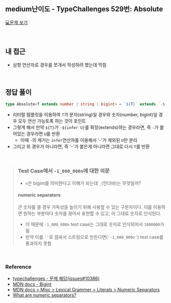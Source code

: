 ## medium난이도 - TypeChallenges 529번: Absolute

[💻문제 보기](https://www.typescriptlang.org/play?#code/PQKgUABBCsBMCcEC0ECCAjAzgewDYFcAXAU0mSQsrPQE80A7AEwCdi6BpZgQxwDdMA1nQAUAAXSsAzAAYB3AGzwAxpgCUEAMQBbYowCW+LZq1dCAC00ktAB1yniSXHpLdcYMhs8QAivmKZCPWx6dygASRtcYh16QghzYggAAwwcAhIk+JprYgA6NCyc+LNTeK4BRIDmPXoAcwAaCHpDdGJmCGx29D1amsJ8gBUzROwiayIITDNR3EYIVoguCGtsTGc9XkTmrVb2qpra0IgAMU6IYgAPLkjSMiT7wkwyQmzEgf84gF5kAEZpaQA3M9XhAAEr+fC4L5oLB4IjEAA87wCAD4ARBgMBzhcckoSHNCNh5okAER-aQku73I4oiAANT0xAA7h16BAAOLOAAS+HQAC4IGZCIRrJg+ZjHkozLkAFaYXKdWrAODwMAgYDuUAQAD6ur1+r1EAAmqN2gBhbCMRJctqJA323UQdXuF5FVJwkhI7EkJiYJotNoQAA+k0I1TqwfmPT6tO+XHoNE1IB1DoNEGRcTNPH8KdThudehsnTirsSAG8IABRACO+C4uEalZxxDxEAAvhAAGbMbBGADkolLSCl9aidX8wCIelwmD7LpBSmzfu+AG0yE3cYQETW67gEe70ojpCjGn3pH2USf1828dva-X97DDwikMfT+fL-Vr5u77vH2l4QRP4TwgPs-gvK8oA3Fstx3B8D0ApBoBAvtoAgr8oJvWD7z3BDPTPC933Q78YN-eCn0AvtX0I0CP0gqssLI3CKPw8CULY+joNvODmIA-CkJo1DiMwn8eP-D1ESQH5tX+aQZP+eh2Nk2ThIY0ScPE594G1eBdMU09dN04iAF0k1zPNtROfBmASdoAGUSFFcy8ydDVQDIWk7JKVgIBoU1Jg9IJ6DFQVhVFcVgElaU5QVZglRVYB40wJk2g8+lGRZPigpCoURTFCVMClWV5UVZUEGALLgieKBaQAWU6RIzRKXAx1qfwBVy8KCqKmLFTVDUgA)

<br/>

## 내 접근

- 삼항 연산자로 경우를 쪼개서 작성하려 했는데 막힘

<br/>

## 정답 풀이

```ts
type Absolute<T extends number | string | bigint> = `${T}` extends `-${infer U}` ? U : `${T}`
```

- 리터럴 템플릿을 이용하여 `T`가 문자(string)일 경우와 숫자(number, bigint)일 경우 모두 연산 가능토록 하는 것이 포인트
- 그렇게 해서 만약 `${T}`가 `-${infer U}`를 확장(extends)하는 경우라면, 즉 `-`가 붙어있는 경우라면 `U`를 반환
  - 이때 `-`의 제거는 `infer`연산자를 이용해서 '-'가 제외된 `U`만 분리
- 그리고 위 경우가 아니라면, 즉 '-'가 붙은게 아니라면 그대로 다시 `T`를 반환

<br/>

>### Test Case에서 `-1_000_000n`에 대한 의문
>- `n`은 bigint를 의미한다고 이해가 되는데 `_`(언더바)는 무엇일까?
>
>#### numeric separators
>큰 숫자를 쓸 경우 가독성을 높이기 위해 사용할 수 있는 구분자이다.
>이를 이용하면 원하는 부분마다 숫자를 끊어서 표현할 수 있고, 이 그대로 숫자로 인식된다.
>- 이 때문에 `-1_000_000n` test case는 그대로 숫자로 인식되어서 `1000000`가 됨
>- 만약 이를 `''`로 깜싸서 스트링으로 만든다면(`'-1_000_000n'`) test case를 통과하지 못함

<br/>

### Reference

- [typechallenges - 문제 해답(issues#10386)](https://github.com/type-challenges/type-challenges/issues/10386)
- [MDN docs - Bigint](https://developer.mozilla.org/ko/docs/Web/JavaScript/Reference/Global_Objects/BigInt)
- [MDN docs > Misc > Lexical Grammer > Literals > Numeric Separators](https://developer.mozilla.org/en-US/docs/Web/JavaScript/Reference/Lexical_grammar#literals)
- [What are numeric separators?](https://writingjavascript.com/what-are-numeric-separators)